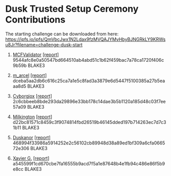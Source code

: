 # Dusk Trusted Setup Ceremony Contributions

The starting challenge can be downloaded from here: https://ipfs.io/ipfs/QmVbcJwx1N2Ldax9fzMVQAJYMvHbyBJNGRkLY9KRWsu8Jr?filename=challenge-dusk-start

1. [MCFValidator](./0001/) [[report]](./0001/report.txt) 9544afc8e0a50547bd664510ab4abd51c1b62f459bac7a78ca1720f406c9b59b BLAKE3

2. [m_arcel](./0002/) [[report]](./0002/Report.txt) dceba5aa2db6c616c25ca7a1e5c8fad3a3879e6d5447f5100385a27b5eaaa8d5 BLAKE3

3. [Cyborgjox](./0003/) [[report]](./0003/report.txt) 2c6cbbeeb8bde293da29896e33bb178c14dae3b5b1120a185d48c03f7ee57a09 BLAKE3

4. [Milkington](./0004/) [[report]](./0004/report) d22bc81571c8459c3f9074814fbd26519b46145dded197b714263ec7d7c31b11 BLAKE3

5. [Duskanor](./0005/) [[report]](./0005/report) 468994f33986a5914252e2c56102cb89948d38a89ed1bf309a6cfa066572e306 BLAKE3

6. [Xavier G.](./0006/) [[report]](./0006/report) a545599f1cd670cbe7fa16555b9acd7f5a1e87648b4e1fb94c486e86f5b9e8cc BLAKE3
